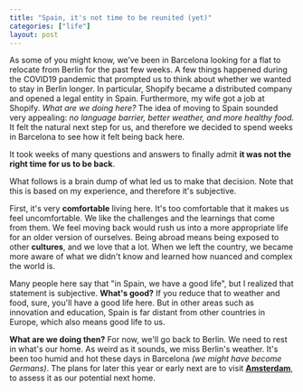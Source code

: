 ```yaml
---
title: "Spain, it's not time to be reunited (yet)"
categories: ["life"]
layout: post
---
```


As some of you might know, 
we’ve been in Barcelona looking for a flat to relocate from Berlin for the past few weeks.
A few things happened during the COVID19 pandemic that prompted us to think about whether we wanted to stay in Berlin longer.
In particular,
Shopify became a distributed company and opened a legal entity in Spain.
Furthermore, my wife got a job at Shopify.
*What are we doing here?*
The idea of moving to Spain sounded very appealing:
*no language barrier,
better weather,
 and more healthy food.*
It felt the natural next step for us,
and therefore we decided to spend weeks in Barcelona to see how it felt being back here.

It took weeks of many questions and answers to finally admit **it was not the right time for us to be back**.

What follows is a brain dump of what led us to make that decision.
Note that this is based on my experience, 
and therefore it's subjective.

First, it's very **comfortable** living here.
It's too comfortable that it makes us feel uncomfortable.
We like the challenges and the learnings that come from them.
We feel moving back would rush us into a more appropriate life for an older version of ourselves.
Being abroad means being exposed to other **cultures**,
and we love that a lot.
When we left the country,
we became more aware of what we didn't know and learned how nuanced and complex the world is.

Many people here say that "in Spain, we have a good life", but I realized that statement is subjective.
**What's good?**
If you reduce that to weather and food,
sure, you'll have a good life here.
But in other areas such as innovation and education,
Spain is far distant from other countries in Europe,
which also means good life to us.

**What are we doing then?**
For now, 
we'll go back to Berlin.
We need to rest in what's our home.
As weird as it sounds,
we miss Berlin's weather.
It's been too humid and hot these days in Barcelona _(we might have become Germans)_.
The plans for later this year or early next are to visit [**Amsterdam**](https://en.wikipedia.org/wiki/Amsterdam),
to assess it as our potential next home.



